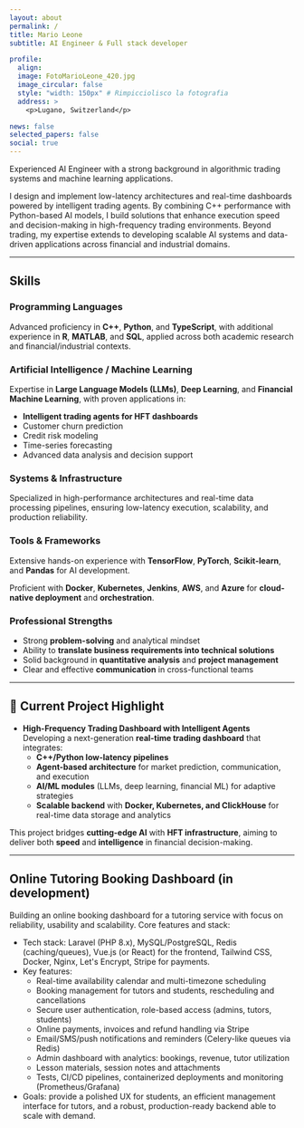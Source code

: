 ```yaml
---
layout: about
permalink: /
title: Mario Leone
subtitle: AI Engineer & Full stack developer

profile:
  align: 
  image: FotoMarioLeone_420.jpg
  image_circular: false
  style: "width: 150px" # Rimpicciolisco la fotografia
  address: >
    <p>Lugano, Switzerland</p>

news: false
selected_papers: false
social: true
---
```


Experienced AI Engineer with a strong background in algorithmic trading systems and machine learning applications.

I design and implement low-latency architectures and real-time dashboards powered by intelligent trading agents. By combining C++ performance with Python-based AI models, I build solutions that enhance execution speed and decision-making in high-frequency trading environments. Beyond trading, my expertise extends to developing scalable AI systems and data-driven applications across financial and industrial domains.

---

## Skills  

### Programming Languages  

Advanced proficiency in **C++**, **Python**, and **TypeScript**, with additional experience in **R**, **MATLAB**, and **SQL**, applied across both academic research and financial/industrial contexts.  

### Artificial Intelligence / Machine Learning  

Expertise in **Large Language Models (LLMs)**, **Deep Learning**, and **Financial Machine Learning**, with proven applications in:  

- **Intelligent trading agents for HFT dashboards**  
- Customer churn prediction  
- Credit risk modeling  
- Time-series forecasting  
- Advanced data analysis and decision support  


### Systems & Infrastructure  

Specialized in high-performance architectures and real-time data processing pipelines, ensuring low-latency execution, scalability, and production reliability.

### Tools & Frameworks  

Extensive hands-on experience with **TensorFlow**, **PyTorch**, **Scikit-learn**, and **Pandas** for AI development.  

Proficient with **Docker**, **Kubernetes**, **Jenkins**, **AWS**, and **Azure** for **cloud-native deployment** and **orchestration**.  

### Professional Strengths  

- Strong **problem-solving** and analytical mindset  
- Ability to **translate business requirements into technical solutions**  
- Solid background in **quantitative analysis** and **project management**  
- Clear and effective **communication** in cross-functional teams  

---

## 🚀 Current Project Highlight  

- **High-Frequency Trading Dashboard with Intelligent Agents**  
  Developing a next-generation **real-time trading dashboard** that integrates:  
  - **C++/Python low-latency pipelines**  
  - **Agent-based architecture** for market prediction, communication, and execution  
  - **AI/ML modules** (LLMs, deep learning, financial ML) for adaptive strategies  
  - **Scalable backend** with **Docker, Kubernetes, and ClickHouse** for real-time data storage and analytics  

This project bridges **cutting-edge AI** with **HFT infrastructure**, aiming to deliver both **speed** and **intelligence** in financial decision-making.  

---

## Online Tutoring Booking Dashboard (in development)

Building an online booking dashboard for a tutoring service with focus on reliability, usability and scalability. Core features and stack:

- Tech stack: Laravel (PHP 8.x), MySQL/PostgreSQL, Redis (caching/queues), Vue.js (or React) for the frontend, Tailwind CSS, Docker, Nginx, Let's Encrypt, Stripe for payments.
- Key features:
  - Real-time availability calendar and multi-timezone scheduling
  - Booking management for tutors and students, rescheduling and cancellations
  - Secure user authentication, role-based access (admins, tutors, students)
  - Online payments, invoices and refund handling via Stripe
  - Email/SMS/push notifications and reminders (Celery-like queues via Redis)
  - Admin dashboard with analytics: bookings, revenue, tutor utilization
  - Lesson materials, session notes and attachments
  - Tests, CI/CD pipelines, containerized deployments and monitoring (Prometheus/Grafana)
- Goals: provide a polished UX for students, an efficient management interface for tutors, and a robust, production-ready backend able to scale with demand.
 
